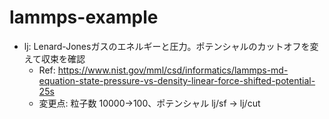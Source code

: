 # lammps-example

* lj: Lenard-Jonesガスのエネルギーと圧力。ポテンシャルのカットオフを変えて収束を確認
  * Ref: https://www.nist.gov/mml/csd/informatics/lammps-md-equation-state-pressure-vs-density-linear-force-shifted-potential-25s
  * 変更点: 粒子数 10000→100、ポテンシャル lj/sf → lj/cut
